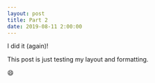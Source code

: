 ```yaml
---
layout: post
title: Part 2
date: 2019-08-11 2:00:00
---
```


I did it (again)!

This post is just testing my layout and formatting.

:smile: